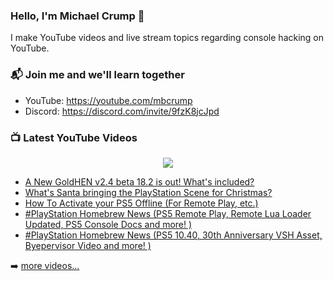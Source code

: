 ### Hello, I'm Michael Crump 👋

I make YouTube videos and live stream topics regarding console hacking on YouTube. 

### 📬 Join me and we'll learn together

- YouTube: https://youtube.com/mbcrump
- Discord: https://discord.com/invite/9fzK8jcJpd

### 📺 Latest YouTube Videos

<div align="center">

[<img src="https://img.shields.io/badge/-Subscribe-red?style=for-the-badge&logo=youtube&logoColor=white"/>](https://www.youtube.com/c/mbcrump?sub_confirmation=1)

</div>

<!-- YOUTUBE:START -->
- [A New GoldHEN v2.4 beta 18.2 is out! What&#39;s included?](https://www.youtube.com/watch?v=S1dgyPa0pjg)
- [What&#39;s Santa bringing the PlayStation Scene for Christmas?](https://www.youtube.com/watch?v=zdDpriy87DA)
- [How To Activate your PS5 Offline &lpar;For Remote Play, etc.&rpar;](https://www.youtube.com/watch?v=Gl6Exv87BCw)
- [#PlayStation Homebrew News &lpar;PS5 Remote Play, Remote Lua Loader Updated, PS5 Console Docs and more! &rpar;](https://www.youtube.com/watch?v=udNjTY_7zL0)
- [#PlayStation Homebrew News &lpar;PS5 10.40, 30th Anniversary VSH Asset, Byepervisor Video and more! &rpar;](https://www.youtube.com/watch?v=lj5rdEuQKL0)
<!-- YOUTUBE:END -->

➡️ [more videos...](https://youtube.com/mbcrump)

